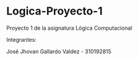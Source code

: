 # Logica-Proyecto-1
Proyecto 1 de la asignatura Lógica Computacional 

Integrantes:

José Jhovan Gallardo Valdez - 310192815
